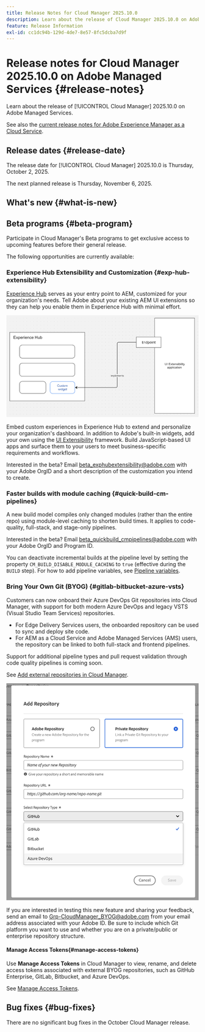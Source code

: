 ```yaml
---
title: Release Notes for Cloud Manager 2025.10.0
description: Learn about the release of Cloud Manager 2025.10.0 on Adobe Managed Services.
feature: Release Information
exl-id: cc1dc94b-129d-4de7-8e57-8fc5dcba7d9f
---
```

# Release notes for Cloud Manager 2025.10.0 on Adobe Managed Services {#release-notes}

<!-- RELEASE WIKI  https://wiki.corp.adobe.com/display/DMSArchitecture/Cloud+Manager+2025.04.0+Release -->

Learn about the release of [!UICONTROL Cloud Manager] 2025.10.0 on Adobe Managed Services.

See also the [current release notes for Adobe Experience Manager as a Cloud Service](https://experienceleague.adobe.com/en/docs/experience-manager-cloud-service/content/release-notes/home).

## Release dates {#release-date}

The release date for [!UICONTROL Cloud Manager] 2025.10.0 is Thursday, October 2, 2025. 

<!-- There are no significant new features or bug fixes in the May Cloud Manager release. -->

The next planned release is Thursday, November 6, 2025.

<!-- SAVE FOR FUTURE POSSIBLE USE There are no significant new features or bug fixes in the May Cloud Manager release. -->

## What's new {#what-is-new}







## Beta programs {#beta-program}

Participate in Cloud Manager's Beta programs to get exclusive access to upcoming features before their general release.

The following opportunities are currently available:

### Experience Hub Extensibility and Customization {#exp-hub-extensibility}

[Experience Hub](https://experienceleague.adobe.com/en/docs/experience-manager-65/content/experience-hub/experience-hub) serves as your entry point to AEM, customized for your organization's needs. Tell Adobe about your existing AEM UI extensions so they can help you enable them in Experience Hub with minimal effort.

![Diagram of Experience Hub extensibility and customization workflow](/help/release-notes/assets/experience-hub-extensibility-customization.png)

Embed custom experiences in Experience Hub to extend and personalize your organization's dashboard. In addition to Adobe's built-in widgets, add your own using the [UI Extensibility](https://developer.adobe.com/uix/docs/) framework. Build JavaScript-based UI apps and surface them to your users to meet business-specific requirements and workflows. 

Interested in the beta? Email [beta_exphubextensibility@adobe.com](mailto:beta_exphubextensibility@adobe.com) with your Adobe OrgID and a short description of the customization you intend to create.

### Faster builds with module caching {#quick-build-cm-pipelines}

A new build model compiles only changed modules (rather than the entire repo) using module-level caching to shorten build times. It applies to code-quality, full-stack, and stage-only pipelines.

Interested in the beta? Email [beta_quickbuild_cmpipelines@adobe.com](mailto:beta_quickbuild_cmpipelines@adobe.com) with your Adobe OrgID and Program ID. 

You can deactivate incremental builds at the pipeline level by setting the property `CM_BUILD_DISABLE_MODULE_CACHING` to `true` (effective during the `BUILD` step). For how to add pipeline variables, see [Pipeline variables](/help/getting-started/build-environment.md#pipeline-variables).


### Bring Your Own Git (BYOG) {#gitlab-bitbucket-azure-vsts}

<!-- BOTH CS & AMS -->

Customers can now onboard their Azure DevOps Git repositories into Cloud Manager, with support for both modern Azure DevOps and legacy VSTS (Visual Studio Team Services) repositories.

* For Edge Delivery Services users, the onboarded repository can be used to sync and deploy site code.
* For AEM as a Cloud Service and Adobe Managed Services (AMS) users, the repository can be linked to both full-stack and frontend pipelines.

Support for additional pipeline types and pull request validation through code quality pipelines is coming soon.

See [Add external repositories in Cloud Manager](/help/managing-code/external-repositories.md).

![Add Repository dialog box](/help/release-notes/assets/azure-repo.png)

If you are interested in testing this new feature and sharing your feedback, send an email to [Grp-CloudManager_BYOG@adobe.com](mailto:grp-cloudmanager_byog@adobe.com) from your email address associated with your Adobe ID. Be sure to include which Git platform you want to use and whether you are on a private/public or enterprise repository structure. 

#### Manage Access Tokens{#manage-access-tokens}

Use **Manage Access Tokens** in Cloud Manager to view, rename, and delete access tokens associated with external BYOG repositories, such as GitHub Enterprise, GitLab, Bitbucket, and Azure DevOps.

See [Manage Access Tokens](/help/managing-code/manage-access-tokens.md).

<!-- If you are interested in testing this new feature and sharing your feedback, send an email to [Grp-CloudManager_BYOG@adobe.com](mailto:grp-cloudmanager_byog@adobe.com) from your email address associated with your Adobe ID. --> 

## Bug fixes {#bug-fixes}

There are no significant bug fixes in the October Cloud Manager release.

<!--
Known Issues {#known-issues}

* A -->
